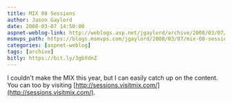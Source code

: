 ```yaml
---
title: MIX 08 Sessions
author: Jason Gaylord
date: 2008-03-07 14:50:00
aspnet-weblog-link: http://weblogs.asp.net/jgaylord/archive/2008/03/07/mix-08-sessions.aspx
msmvps_path: https://blogs.msmvps.com/jgaylord/2008/03/07/mix-08-sessions/
categories: [aspnet-weblog]
tags: [archive]
bitly: https://bit.ly/3gbYdnZ
---
```


I couldn't make the MIX this year, but I can easily catch up on the content. You can too by visiting [http://sessions.visitmix.com/](http://sessions.visitmix.com/).